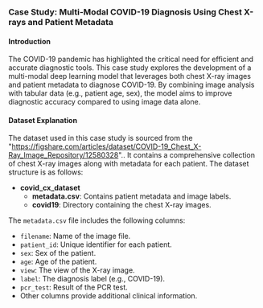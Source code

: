 ### Case Study: Multi-Modal COVID-19 Diagnosis Using Chest X-rays and Patient Metadata

#### Introduction

The COVID-19 pandemic has highlighted the critical need for efficient and accurate diagnostic tools. This case study explores the development of a multi-modal deep learning model that leverages both chest X-ray images and patient metadata to diagnose COVID-19. By combining image analysis with tabular data (e.g., patient age, sex), the model aims to improve diagnostic accuracy compared to using image data alone.

#### Dataset Explanation

The dataset used in this case study is sourced from the "https://figshare.com/articles/dataset/COVID-19_Chest_X-Ray_Image_Repository/12580328".. It contains a comprehensive collection of chest X-ray images along with metadata for each patient. The dataset structure is as follows:

-   **covid_cx_dataset**
    -   **metadata.csv**: Contains patient metadata and image labels.
    -   **covid19**: Directory containing the chest X-ray images.

The `metadata.csv` file includes the following columns:

-   `filename`: Name of the image file.
-   `patient_id`: Unique identifier for each patient.
-   `sex`: Sex of the patient.
-   `age`: Age of the patient.
-   `view`: The view of the X-ray image.
-   `label`: The diagnosis label (e.g., COVID-19).
-   `pcr_test`: Result of the PCR test.
-   Other columns provide additional clinical information.